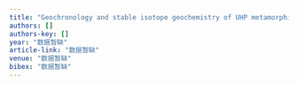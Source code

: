 ```yaml
---
title: "Geochronology and stable isotope geochemistry of UHP metamorphic rocks at Taohang in the Sulu orogen, east-central China"
authors: []
authors-key: []
year: "数据暂缺"
article-link: "数据暂缺"
venue: "数据暂缺"
bibex: "数据暂缺"
---
```

